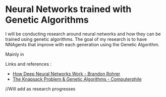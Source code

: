 # Neural Networks trained with Genetic Algorithms

I will be conducting research around neural networks and how they can be trained using genetic algorithms. 
The goal of my research is to have NNAgents that improve with each generation using the Genetic Algorithm.


Mainly in


Links and references :

- [How Deep Neural Networks Work - Brandon Rohrer](https://www.youtube.com/watch?v=ILsA4nyG7I0)
- [The Knapsack Problem & Genetic Algorithms - Computerphile](https://www.youtube.com/watch?v=MacVqujSXWE)

//Will add as research progresses
